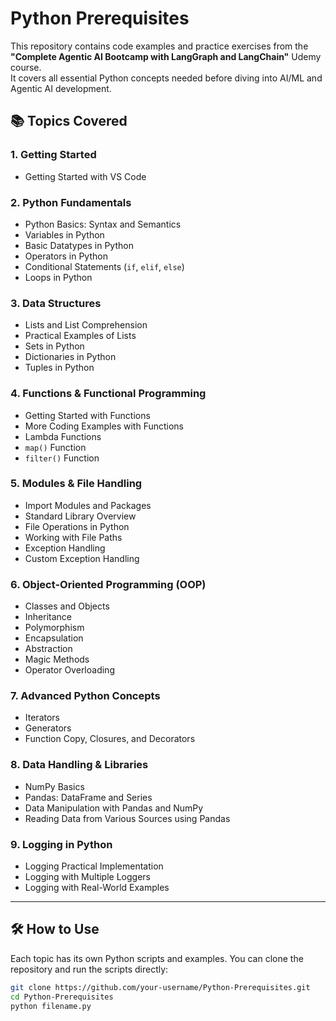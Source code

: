 # Python Prerequisites

This repository contains code examples and practice exercises from the **"Complete Agentic AI Bootcamp with LangGraph and LangChain"** Udemy course.  
It covers all essential Python concepts needed before diving into AI/ML and Agentic AI development.

## 📚 Topics Covered

### 1. Getting Started
- Getting Started with VS Code

### 2. Python Fundamentals
- Python Basics: Syntax and Semantics
- Variables in Python
- Basic Datatypes in Python
- Operators in Python
- Conditional Statements (`if`, `elif`, `else`)
- Loops in Python

### 3. Data Structures
- Lists and List Comprehension
- Practical Examples of Lists
- Sets in Python
- Dictionaries in Python
- Tuples in Python

### 4. Functions & Functional Programming
- Getting Started with Functions
- More Coding Examples with Functions
- Lambda Functions
- `map()` Function
- `filter()` Function

### 5. Modules & File Handling
- Import Modules and Packages
- Standard Library Overview
- File Operations in Python
- Working with File Paths
- Exception Handling
- Custom Exception Handling

### 6. Object-Oriented Programming (OOP)
- Classes and Objects
- Inheritance
- Polymorphism
- Encapsulation
- Abstraction
- Magic Methods
- Operator Overloading

### 7. Advanced Python Concepts
- Iterators
- Generators
- Function Copy, Closures, and Decorators

### 8. Data Handling & Libraries
- NumPy Basics
- Pandas: DataFrame and Series
- Data Manipulation with Pandas and NumPy
- Reading Data from Various Sources using Pandas

### 9. Logging in Python
- Logging Practical Implementation
- Logging with Multiple Loggers
- Logging with Real-World Examples

---

## 🛠 How to Use
Each topic has its own Python scripts and examples. You can clone the repository and run the scripts directly:

```bash
git clone https://github.com/your-username/Python-Prerequisites.git
cd Python-Prerequisites
python filename.py
